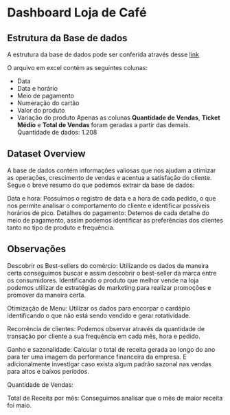 # Dashboard Loja de Café

## Estrutura da Base de dados 

A estrutura da base de dados pode ser conferida através desse [link](https://www.kaggle.com/datasets/ihelon/coffee-sales/data)

O arquivo em excel contém as seguintes colunas: 
* Data
* Data e horário
* Meio de pagamento
* Numeração do cartão
* Valor do produto
* Variação do produto
Apenas as colunas **Quantidade de Vendas**, **Ticket Médio** e **Total de Vendas** foram geradas a partir das demais.
Quantidade de dados: 1.208

## Dataset Overview 
A base de dados contém informações valiosas que nos ajudam a otimizar as operações, crescimento de vendas e acentua a satisfação do cliente. Segue o breve resumo do que podemos extrair da base de dados: 

Data e hora: Possuimos o registro de data e a hora de cada pedido, o que nos permite analisar o comportamento do cliente e identificar possíveis horários de pico.
Detalhes do pagamento: Detemos de cada detalhe do meio de pagamento, assim podemos identificar as preferências dos clientes tanto no tipo de produto e frequência. 


## Observações 
Descobrir os Best-sellers do comércio: Utilizando os dados da maneira certa conseguimos buscar e assim descobrir o best-seller da marca entre os consumidores. Identificando o produto que melhor vende na loja podemos utilizar de estratégias de marketing para realizar promoções e promover da maneira certa. 

Otimização de Menu: Utilizar os dados para encorpar o cardápio identificando o que não está sendo vendido e gerar rotatividade.

Recorrência de clientes: Podemos observar através da quantidade de transação por cliente a sua frequência em cada mês, hora e pedido.

Ganho e sazonalidade: Calcular o total de receita gerada ao longo do ano para ter uma imagem da performance financeira da empresa. E adicionalmente investigar caso exista algum padrão sazonal nas vendas para altos e baixos períodos.






Quantidade de Vendas: 

Total de Receita por mês: Conseguimos analisar que o mês de maior receita foi maio.  
